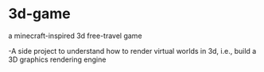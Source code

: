 # 3d-game
a minecraft-inspired 3d free-travel game

-A side project to understand how to render virtual worlds in 3d, i.e., build a 3D graphics rendering engine
